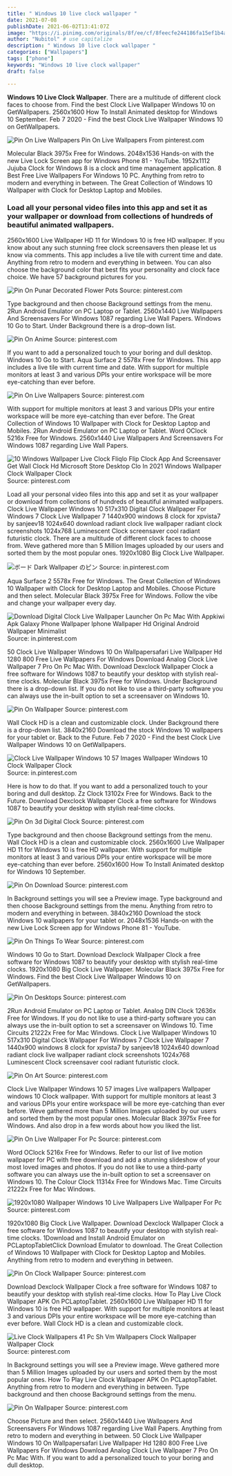 ```yaml
---
title: " Windows 10 live clock wallpaper "
date: 2021-07-08
publishDate: 2021-06-02T13:41:07Z
image: "https://i.pinimg.com/originals/8f/ee/cf/8feecfe244186fa15ef1b4a9ca231fcd.jpg"
author: "Nubitol" # use capitalize
description: " Windows 10 live clock wallpaper "
categories: ["Wallpapers"]
tags: ["phone"]
keywords: "Windows 10 live clock wallpaper"
draft: false

---
```



**Windows 10 Live Clock Wallpaper**. There are a multitude of different clock faces to choose from. Find the best Clock Live Wallpaper Windows 10 on GetWallpapers. 2560x1600 How To Install Animated desktop for Windows 10 September. Feb 7 2020 - Find the best Clock Live Wallpaper Windows 10 on GetWallpapers.

![Pin On Live Wallpapers](https://i.pinimg.com/originals/87/86/3e/87863e405ca7c234553ac81bb621f6b9.png "Pin On Live Wallpapers")
Pin On Live Wallpapers From pinterest.com


Molecular Black 3975x Free for Windows. 2048x1536 Hands-on with the new Live Lock Screen app for Windows Phone 81 - YouTube. 1952x1112 Jujuba Clock for Windows 8 is a clock and time management application. 8 Best Free Live Wallpapers For Windows 10 PC. Anything from retro to modern and everything in between. The Great Collection of Windows 10 Wallpaper with Clock for Desktop Laptop and Mobiles.

### Load all your personal video files into this app and set it as your wallpaper or download from collections of hundreds of beautiful animated wallpapers.

2560x1600 Live Wallpaper HD 11 for Windows 10 is free HD wallpaper. If you know about any such stunning free clock screensavers then please let us know via comments. This app includes a live tile with current time and date. Anything from retro to modern and everything in between. You can also choose the background color that best fits your personality and clock face choice. We have 57 background pictures for you.


![Pin On Punar Decorated Flower Pots](https://i.pinimg.com/originals/90/67/d5/9067d5b5c76b1f66d9e69a67fbc01096.jpg "Pin On Punar Decorated Flower Pots")
Source: pinterest.com

Type background and then choose Background settings from the menu. 2Run Android Emulator on PC Laptop or Tablet. 2560x1440 Live Wallpapers And Screensavers For Windows 1087 regarding Live Wall Papers. Windows 10 Go to Start. Under Background there is a drop-down list.

![Pin On Anime](https://i.pinimg.com/originals/ae/f5/07/aef5079ccda4fe39a3076371ea1cd58e.jpg "Pin On Anime")
Source: pinterest.com

If you want to add a personalized touch to your boring and dull desktop. Windows 10 Go to Start. Aqua Surface 2 5578x Free for Windows. This app includes a live tile with current time and date. With support for multiple monitors at least 3 and various DPIs your entire workspace will be more eye-catching than ever before.

![Pin On Live Wallpapers](https://i.pinimg.com/originals/87/86/3e/87863e405ca7c234553ac81bb621f6b9.png "Pin On Live Wallpapers")
Source: pinterest.com

With support for multiple monitors at least 3 and various DPIs your entire workspace will be more eye-catching than ever before. The Great Collection of Windows 10 Wallpaper with Clock for Desktop Laptop and Mobiles. 2Run Android Emulator on PC Laptop or Tablet. Word OClock 5216x Free for Windows. 2560x1440 Live Wallpapers And Screensavers For Windows 1087 regarding Live Wall Papers.

![10 Windows Wallpaper Live Clock Fliqlo Flip Clock App And Screensaver Get Wall Clock Hd Microsoft Store Desktop Clo In 2021 Windows Wallpaper Clock Wallpaper Clock](https://i.pinimg.com/originals/e2/c9/d2/e2c9d2421f0563bd427e3263a6a6b069.png "10 Windows Wallpaper Live Clock Fliqlo Flip Clock App And Screensaver Get Wall Clock Hd Microsoft Store Desktop Clo In 2021 Windows Wallpaper Clock Wallpaper Clock")
Source: pinterest.com

Load all your personal video files into this app and set it as your wallpaper or download from collections of hundreds of beautiful animated wallpapers. Clock Live Wallpaper Windows 10 517x310 Digital Clock Wallpaper For Windows 7 Clock Live Wallpaper 7 1440x900 windows 8 clock for xpvista7 by sanjeev18 1024x640 download radiant clock live wallpaper radiant clock screenshots 1024x768 Luminescent Clock screensaver cool radiant futuristic clock. There are a multitude of different clock faces to choose from. Weve gathered more than 5 Million Images uploaded by our users and sorted them by the most popular ones. 1920x1080 Big Clock Live Wallpaper.

![ボード Dark Wallpaper のピン](https://i.pinimg.com/originals/82/9d/ae/829dae9ee1199f2c48c542ae95411bc9.jpg "ボード Dark Wallpaper のピン")
Source: in.pinterest.com

Aqua Surface 2 5578x Free for Windows. The Great Collection of Windows 10 Wallpaper with Clock for Desktop Laptop and Mobiles. Choose Picture and then select. Molecular Black 3975x Free for Windows. Follow the vibe and change your wallpaper every day.

![Download Digital Clock Live Wallpaper Launcher On Pc Mac With Appkiwi Apk Galaxy Phone Wallpaper Iphone Wallpaper Hd Original Android Wallpaper Minimalist](https://i.pinimg.com/originals/90/35/92/903592527e89088a44a4aa223759c40d.png "Download Digital Clock Live Wallpaper Launcher On Pc Mac With Appkiwi Apk Galaxy Phone Wallpaper Iphone Wallpaper Hd Original Android Wallpaper Minimalist")
Source: in.pinterest.com

50 Clock Live Wallpaper Windows 10 On Wallpapersafari Live Wallpaper Hd 1280 800 Free Live Wallpapers For Windows Download Analog Clock Live Wallpaper 7 Pro On Pc Mac With. Download Dexclock Wallpaper Clock a free software for Windows 1087 to beautify your desktop with stylish real-time clocks. Molecular Black 3975x Free for Windows. Under Background there is a drop-down list. If you do not like to use a third-party software you can always use the in-built option to set a screensaver on Windows 10.

![Pin On Wallpaper](https://i.pinimg.com/originals/0b/9b/28/0b9b2894616949ed16dad8ea0229a34d.jpg "Pin On Wallpaper")
Source: pinterest.com

Wall Clock HD is a clean and customizable clock. Under Background there is a drop-down list. 3840x2160 Download the stock Windows 10 wallpapers for your tablet or. Back to the Future. Feb 7 2020 - Find the best Clock Live Wallpaper Windows 10 on GetWallpapers.

![Clock Live Wallpaper Windows 10 57 Images Wallpaper Windows 10 Clock Wallpaper Clock](https://i.pinimg.com/originals/ff/de/01/ffde01d365df49de1eb613de33c1433d.jpg "Clock Live Wallpaper Windows 10 57 Images Wallpaper Windows 10 Clock Wallpaper Clock")
Source: in.pinterest.com

Here is how to do that. If you want to add a personalized touch to your boring and dull desktop. Zz Clock 13102x Free for Windows. Back to the Future. Download Dexclock Wallpaper Clock a free software for Windows 1087 to beautify your desktop with stylish real-time clocks.

![Pin On 3d Digital Clock](https://i.pinimg.com/736x/ae/1b/f9/ae1bf98e55fce36292fa23077d7ea13e.jpg "Pin On 3d Digital Clock")
Source: pinterest.com

Type background and then choose Background settings from the menu. Wall Clock HD is a clean and customizable clock. 2560x1600 Live Wallpaper HD 11 for Windows 10 is free HD wallpaper. With support for multiple monitors at least 3 and various DPIs your entire workspace will be more eye-catching than ever before. 2560x1600 How To Install Animated desktop for Windows 10 September.

![Pin On Download](https://i.pinimg.com/originals/5a/56/20/5a5620d3e0c5a60b58ddc271ff133797.png "Pin On Download")
Source: pinterest.com

In Background settings you will see a Preview image. Type background and then choose Background settings from the menu. Anything from retro to modern and everything in between. 3840x2160 Download the stock Windows 10 wallpapers for your tablet or. 2048x1536 Hands-on with the new Live Lock Screen app for Windows Phone 81 - YouTube.

![Pin On Things To Wear](https://i.pinimg.com/originals/9f/91/07/9f9107aaa07d9868e660147be7c57749.jpg "Pin On Things To Wear")
Source: pinterest.com

Windows 10 Go to Start. Download Dexclock Wallpaper Clock a free software for Windows 1087 to beautify your desktop with stylish real-time clocks. 1920x1080 Big Clock Live Wallpaper. Molecular Black 3975x Free for Windows. Find the best Clock Live Wallpaper Windows 10 on GetWallpapers.

![Pin On Desktops](https://i.pinimg.com/originals/48/8d/94/488d94cf64dad2d651353c8414191f3f.jpg "Pin On Desktops")
Source: pinterest.com

2Run Android Emulator on PC Laptop or Tablet. Analog DIN Clock 12636x Free for Windows. If you do not like to use a third-party software you can always use the in-built option to set a screensaver on Windows 10. Time Circuits 21222x Free for Mac Windows. Clock Live Wallpaper Windows 10 517x310 Digital Clock Wallpaper For Windows 7 Clock Live Wallpaper 7 1440x900 windows 8 clock for xpvista7 by sanjeev18 1024x640 download radiant clock live wallpaper radiant clock screenshots 1024x768 Luminescent Clock screensaver cool radiant futuristic clock.

![Pin On Art](https://i.pinimg.com/originals/16/d8/48/16d8480f5e5dc22a01424902af454fa9.jpg "Pin On Art")
Source: pinterest.com

Clock Live Wallpaper Windows 10 57 images Live wallpapers Wallpaper windows 10 Clock wallpaper. With support for multiple monitors at least 3 and various DPIs your entire workspace will be more eye-catching than ever before. Weve gathered more than 5 Million Images uploaded by our users and sorted them by the most popular ones. Molecular Black 3975x Free for Windows. And also drop in a few words about how you liked the list.

![Pin On Live Wallpaper For Pc](https://i.pinimg.com/originals/f6/f6/79/f6f67962481e649115fc44e4b98335e2.jpg "Pin On Live Wallpaper For Pc")
Source: pinterest.com

Word OClock 5216x Free for Windows. Refer to our list of live motion wallpaper for PC with free download and add a stunning slideshow of your most loved images and photos. If you do not like to use a third-party software you can always use the in-built option to set a screensaver on Windows 10. The Colour Clock 11314x Free for Windows Mac. Time Circuits 21222x Free for Mac Windows.

![1920x1080 Wallpaper Windows 10 Live Wallpapers Live Wallpaper For Pc](https://i.pinimg.com/originals/b2/12/83/b2128347d36ae228eaf3f57d5a4e7c55.jpg "1920x1080 Wallpaper Windows 10 Live Wallpapers Live Wallpaper For Pc")
Source: pinterest.com

1920x1080 Big Clock Live Wallpaper. Download Dexclock Wallpaper Clock a free software for Windows 1087 to beautify your desktop with stylish real-time clocks. 1Download and Install Android Emulator on PCLaptopTabletClick Download Emulator to download. The Great Collection of Windows 10 Wallpaper with Clock for Desktop Laptop and Mobiles. Anything from retro to modern and everything in between.

![Pin On Clock Wallpaper](https://i.pinimg.com/originals/b6/d8/d1/b6d8d14395b5204fc5fd77adb639f4f3.png "Pin On Clock Wallpaper")
Source: pinterest.com

Download Dexclock Wallpaper Clock a free software for Windows 1087 to beautify your desktop with stylish real-time clocks. How To Play Live Clock Wallpaper APK On PCLaptopTablet. 2560x1600 Live Wallpaper HD 11 for Windows 10 is free HD wallpaper. With support for multiple monitors at least 3 and various DPIs your entire workspace will be more eye-catching than ever before. Wall Clock HD is a clean and customizable clock.

![Live Clock Wallpapers 41 Pc Sh Vm Wallpapers Clock Wallpaper Wallpaper Clock](https://i.pinimg.com/originals/19/1f/c5/191fc5873adae3669da340fcfe8420ff.png "Live Clock Wallpapers 41 Pc Sh Vm Wallpapers Clock Wallpaper Wallpaper Clock")
Source: pinterest.com

In Background settings you will see a Preview image. Weve gathered more than 5 Million Images uploaded by our users and sorted them by the most popular ones. How To Play Live Clock Wallpaper APK On PCLaptopTablet. Anything from retro to modern and everything in between. Type background and then choose Background settings from the menu.

![Pin On Wallpaper](https://i.pinimg.com/originals/8f/ee/cf/8feecfe244186fa15ef1b4a9ca231fcd.jpg "Pin On Wallpaper")
Source: pinterest.com

Choose Picture and then select. 2560x1440 Live Wallpapers And Screensavers For Windows 1087 regarding Live Wall Papers. Anything from retro to modern and everything in between. 50 Clock Live Wallpaper Windows 10 On Wallpapersafari Live Wallpaper Hd 1280 800 Free Live Wallpapers For Windows Download Analog Clock Live Wallpaper 7 Pro On Pc Mac With. If you want to add a personalized touch to your boring and dull desktop.

